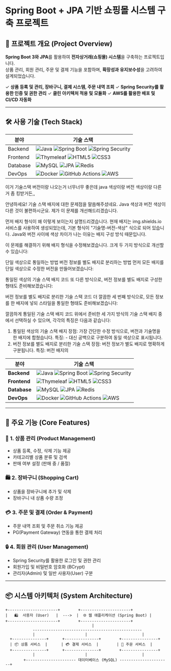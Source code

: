 # Spring Boot + JPA 기반 쇼핑몰 시스템 구축 프로젝트

## 📌 프로젝트 개요 (Project Overview)
**Spring Boot 3와 JPA**를 활용하여 **전자상거래(쇼핑몰) 시스템**을 구축하는 프로젝트입니다.  
상품 관리, 회원 관리, 주문 및 결제 기능을 포함하며, **확장성과 유지보수성**을 고려하여 설계되었습니다.

✓ **상품 등록 및 관리, 장바구니, 결제 시스템, 주문 내역 조회**
✓ **Spring Security를 활용한 인증 및 권한 관리**
✓ **클린 아키텍처 적용 및 모듈화**
✓ **AWS를 활용한 배포 및 CI/CD 자동화**

---

## 🛠️ 사용 기술 (Tech Stack)


| 분야        | 기술 스택 |
|------------|-------------------------------------------------------------------------------------|
| Backend  | ![Java](https://img.shields.io/badge/Java-17-007396?logo=java&logoColor=white) ![Spring Boot](https://img.shields.io/badge/Spring%20Boot-3.4.3-6DB33F?logo=spring-boot&logoColor=white) ![Spring Security](https://img.shields.io/badge/Spring%20Security-5.7-6DB33F?logo=spring&logoColor=white) |
| Frontend | ![Thymeleaf](https://img.shields.io/badge/Thymeleaf-3.0-brightgreen?logo=thymeleaf&logoColor=white) ![HTML5](https://img.shields.io/badge/HTML5-E34F26?logo=html5&logoColor=white) ![CSS3](https://img.shields.io/badge/CSS3-1572B6?logo=css3&logoColor=white) |
| Database | ![MySQL](https://img.shields.io/badge/MySQL-8.0-4479A1?logo=mysql&logoColor=white) ![JPA](https://img.shields.io/badge/JPA-Hibernate-59666C?logo=hibernate&logoColor=white) ![Redis](https://img.shields.io/badge/Redis-5.0-DC382D?logo=redis&logoColor=white) |
| DevOps   | ![Docker](https://img.shields.io/badge/Docker-20.10-2496ED?logo=docker&logoColor=white) ![GitHub Actions](https://img.shields.io/badge/GitHub%20Actions-CI%2FCD-2088FF?logo=github-actions&logoColor=white) ![AWS](https://img.shields.io/badge/AWS-EC2%20%7C%20RDS%20%7C%20S3-F7931E?logo=amazon-aws&logoColor=white) |

이거 기술스택 버전이랑 나오는거 너무너무 좋은데
java 색상이랑 버전 색상이랑 다른 거 좀 킹받거든,,

안녕하세요! 기술 스택 배지에 대한 문제점을 말씀해주셨네요. Java 색상과 버전 색상이 다른 것이 불편하시군요. 제가 이 문제를 개선해드리겠습니다.

먼저 배지 형식이 왜 이렇게 보이는지 설명드리겠습니다. 현재 배지는 img.shields.io 서비스를 사용하여 생성되었는데, 기본 형식이 "기술명-버전-색상" 식으로 되어 있습니다. Java와 버전 사이에 색상 차이가 나는 이유는 배지 구성 방식 때문입니다.

이 문제를 해결하기 위해 배지 형식을 수정해보겠습니다. 크게 두 가지 방식으로 개선할 수 있습니다:

단일 색상으로 통일하는 방법
버전 정보를 별도 배지로 분리하는 방법
먼저 모든 배지를 단일 색상으로 수정한 버전을 만들어보겠습니다:


통일된 색상의 기술 스택 배지
코드 
또 다른 방식으로, 버전 정보를 별도 배지로 구성한 형태도 준비해보겠습니다:


버전 정보를 별도 배지로 분리한 기술 스택
코드 
더 깔끔한 세 번째 방식으로, 모든 정보를 한 배지에 넣되 스타일을 통일한 형태도 준비해보겠습니다:


깔끔하게 통일된 기술 스택 배지
코드 
위에서 준비한 세 가지 방식의 기술 스택 배지 중에서 선택하실 수 있으며, 각각의 특징은 다음과 같습니다:

1. 통일된 색상의 기술 스택 배지
장점: 가장 간단한 수정 방식으로, 버전과 기술명을 한 배지에 합쳤습니다.
특징: - 대신 공백으로 구분하여 동일 색상으로 표시됩니다.
2. 버전 정보를 별도 배지로 분리한 기술 스택
장점: 버전 정보가 별도 배지로 명확하게 구분됩니다.
특징: 버전 배지의






| 분야        | 기술 스택 |
|------------|-------------------------------------------------------------------------------------|
| **Backend**  | ![Java](https://img.shields.io/badge/Java%2017-007396?logo=java&logoColor=white) ![Spring Boot](https://img.shields.io/badge/Spring%20Boot%203.4.3-6DB33F?logo=spring-boot&logoColor=white) ![Spring Security](https://img.shields.io/badge/Spring%20Security%205.7-6DB33F?logo=spring&logoColor=white) |
| **Frontend** | ![Thymeleaf](https://img.shields.io/badge/Thymeleaf%203.0-brightgreen?logo=thymeleaf&logoColor=white) ![HTML5](https://img.shields.io/badge/HTML5-E34F26?logo=html5&logoColor=white) ![CSS3](https://img.shields.io/badge/CSS3-1572B6?logo=css3&logoColor=white) |
| **Database** | ![MySQL](https://img.shields.io/badge/MySQL%208.0-4479A1?logo=mysql&logoColor=white) ![JPA](https://img.shields.io/badge/JPA%20Hibernate-59666C?logo=hibernate&logoColor=white) ![Redis](https://img.shields.io/badge/Redis%205.0-DC382D?logo=redis&logoColor=white) |
| **DevOps**   | ![Docker](https://img.shields.io/badge/Docker%2020.10-2496ED?logo=docker&logoColor=white) ![GitHub Actions](https://img.shields.io/badge/GitHub%20Actions-2088FF?logo=github-actions&logoColor=white) ![AWS](https://img.shields.io/badge/AWS-F7931E?logo=amazon-aws&logoColor=white) |


---

## 🎯 주요 기능 (Core Features)

### 🛒 **1. 상품 관리 (Product Management)**
- 상품 등록, 수정, 삭제 기능 제공  
- 카테고리별 상품 분류 및 검색  
- 판매 여부 설정 (판매 중 / 품절)  

### 🛍️ **2. 장바구니 (Shopping Cart)**
- 상품을 장바구니에 추가 및 삭제  
- 장바구니 내 상품 수량 조정  

### 💳 **3. 주문 및 결제 (Order & Payment)**
- 주문 내역 조회 및 주문 취소 기능 제공  
- PG(Payment Gateway) 연동을 통한 결제 처리  

### 🔒 **4. 회원 관리 (User Management)**
- Spring Security를 활용한 로그인 및 권한 관리  
- 회원가입 및 비밀번호 암호화 (BCrypt)  
- 관리자(Admin) 및 일반 사용자(User) 구분  

---

## 📦 시스템 아키텍처 (System Architecture)

```plaintext
+----------------------+        +----------------------+
|   🛍️  사용자 (User)   |  --->  |  🌐 웹 애플리케이션 (Spring Boot) |
+----------------------+        +----------------------+
                                      |
            ------------------------------------------------
            |                      |                        |
  +---------------+      +---------------+        +----------------+
  | 📦 상품 서비스  |      | 💳 결제 서비스  |        | 🛒 주문 서비스  |
  +---------------+      +---------------+        +----------------+
            |                      |                        |
        +---------------------- 데이터베이스 (MySQL) ----------------------+
